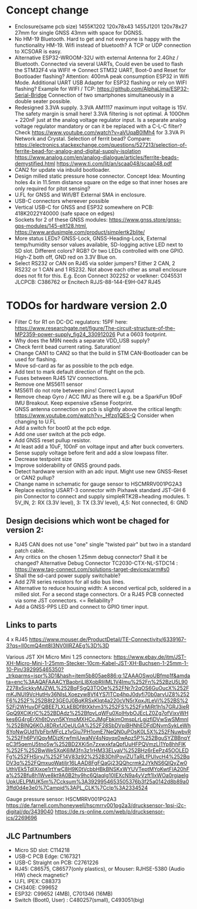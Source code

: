 # Concept change
- Enclosure(same pcb size) 1455K1202 120x78x43  1455J1201 120x78x27    27mm for single GNSS 43mm with space for DGNSS.     
- No HM-19 Bluetooth. Hard to get and not everyone is happy with the functionality HM-19. Wifi instead of bluetooth? A TCP or UDP connection to XCSOAR is easy.
- Alternative ESP32-WROOM-32U with external Antenna for 2.4Ghz / Bluetooth. Connected via several UARTs, Could even be used to flash the 
  STM32F4 via WIFI! => Connect STM32 UART, Boot-0 and Reset for Bootloader flashing? Attention: 400mA peak consumption ESP32 in Wifi Mode. Additional UART USB Adapter for ESP32 flashing or rely on WIFI flashing?
  Example for WIFI / TCP: https://github.com/AlphaLima/ESP32-Serial-Bridge Connection of two smartphones simultaneously in a double seater possible. 
- Redesigned 3.3VA supply. 3.3VA AM1117 maximum input voltage is 15V. The safety margin is small here! 3.3VA filtering is not optimal. A 100Ohm + 220nF just at the analog voltage regulator input. 
  Is a separate analog voltage regulator mandatory or can it be replaced with a C-L-C filter?  Check https://www.youtube.com/watch?v=aVUqaB0IMh4 for 3.3VA Pi Network and Crystal. Selection of ferrit bead?  Compare: https://electronics.stackexchange.com/questions/527213/selection-of-ferrite-bead-for-analog-and-digital-supply-isolation https://www.analog.com/en/analog-dialogue/articles/ferrite-beads-demystified.html https://www.ti.com/lit/an/scaa048/scaa048.pdf
- CAN2 for update via inbuild bootloader.
- Design milled static pressure hose connector. Concept Idea: Mounting holes 4x in 11.5mm distance square on the edge so that inner hoses are only required for pitot sensing?
- U.FL for  GNSS and Wifi/BT   External SMA in enclosure.
- USB-C connectors whereever possible
- Vertical USB-C for GNSS and ESP32 somewhere on PCB: 418K2022Y40000 (safe space on edges)
- Sockets for 2 of these GNSS modules: https://www.gnss.store/gnss-gps-modules/145-elt128.html,  https://www.ardusimple.com/product/simplertk2blite/
-  More status LEDs?   GNSS-Lock, GNSS-Heading-Lock,  External temp/humidity sensor values available,  SD-logging active LED next to SD slot. Different colors?  RGB?  Or two LEDs controlled with one GPIO. High-Z both off, GND red on 3.3V Blue on.
- Select RS232 or CAN on RJ45 via solder jumpers? Either 2 CAN, 2 RS232 or 1 CAN and 1 RS232.  Not above each other as small enclosure does not fit for this. E.g. Econ Connect 3022S2   or voelkner: C045531  JLCPCB: C386762 or 
Encitech RJJS-88-144-E9H-047 RJ45 


# TODOs for hardware version 2.0
- Filter C  for R1 on DC-DC regulators: 15PF here: https://www.researchgate.net/figure/The-circuit-structure-of-the-MP2359-power-supply_fig24_330912026  Put a 0603 footprint. 
- Why does the M9N needs a separate VDD_USB supply?
- Check ferrit bead current rating. Saturation!    
- Change CAN1 to CAN2 so that the build in STM CAN-Bootloader can be used for flashing.    
- Move sd-card as far as possible to the pcb edge.
- Add text to mark default direction of flight on the pcb. 
- Fuses between RJ45 12V connections. 
- Remove one MS5611 sensor
- MS5611 do not rote between pins! Correct Layout
- Remove cheap Gyro / ACC IMU as there will e.g. be a SparkFun 9DoF IMU Breakout. Keep expensive xSense Footprint.   
- GNSS antenna connection on pcb is slightly above the critical length: https://www.youtube.com/watch?v=_Hfzq1QES-Q  Consider when changing to U.FL
- Add a switch for boot0 at the pcb edge. 
- Add one user switch at the pcb edge. 
- Add GNSS reset pullup resistor.  
- At least add a 10uF, 100nF on voltage input and after buck converters.  
- Sense supply voltage before ferit and add a slow lowpass filter.   
- Decrease testpoint size 
- Improve solderability of GNSS ground pads. 
- Detect hardware version with an adc input. Might use new GNSS-Reset or CAN2 pullup?
- Change name in schematic for gauge sensor to HSCMRRV001PG2A3 
 - Replace existing USART-3 connector with Pixhawk standard JST-GH 6 pin Connector to connect and supply simpleRTK2B+heading modules.  1: 5V_IN, 2: RX (3.3V level), 3: TX (3.3V level), 4,5: Not connected, 6: GND

## Design decisions which wont be chaged for version 2:
- RJ45 CAN does not use "one" single "twisted pair" but two in a standard patch cable.
- Any critics on the chosen 1.25mm debug connector? Shall it be changed? Alternative Debug Connector TC2030-CTX-NL-STDC14 : https://www.tag-connect.com/solutions-target-devices/arm#s0
- Shall the sd-card power supply switchable? 
- Add 27R series resistors for all sdio bus lines. 
- Alternative to reduce housing width: A second vertical pcb, soldered in a milled slot. For a second stage connectors. Or a RJ45 PCB connected via some JST connectors. <= Reliability? 
- Add a GNSS-PPS LED and connect to GPIO timer input. 

## Links to parts
4 x RJ45 https://www.mouser.de/ProductDetail/TE-Connectivity/6339167-3?qs=Il0cmQ4mt8I3NV0IIRZAEg%3D%3D  

Various JST XH Micro Mini 1.25 connectors: https://www.ebay.de/itm/JST-XH-Micro-Mini-1-25mm-Stecker-10cm-Kabel-JST-XH-Buchsen-1-25mm-1-10-Pin/392995465350?_trkparms=ispr%3D1&hash=item5b805ae886:g:1ZAAAOSwoUBfmp1f&amdata=enc%3AAQAFAAACYBaobrjLl8XobRIiIML1V4Imu%252Fn%252BzU5L90Z278x5ickkyMJZWL%252BqFSgQ3TOOe%252FNr7r2qOS6GuOucX%252FmKJNUI9VcHutHy36NIsLXoezyw8Vf4YS7lTCp4hpJ0dyfj70b0arvUZ8%252F6%252F%252B8t23GE0J0BqKRSxKIqt4a220cVN5rXpxJtLeVi%252BS%252Fj2WHuyDFQBEE7LXLkEBDf8tXkhm3%252FS%252FjrMiRt1h1s7GRJ3ieRGpQ9XCiKrlC%252BDAdz%252BfpvLqWFu0XoIHybOJEcLZ0Zg7ofVixvWHkes6G4rgErXh6tOvvn5KYmpMXHCcJMgFbkimOmspLrLgjzfiDVwSwSMmnl%252BlNQ6KOJ8DRxfJOeULGA%252F28SbDVpiBHNhEDFdDNvmSykLeWh8YoNwGUd1VbFbrMFcLz1vGiu7PH1omE7NeQN0uPOsK0L5X%252FNuwbvR%252Fh6PVlQqyMDjzKrwfmiUwaNV4sNqyqx0wApz5P%252BguSYZBBnqYpC3f5qemU5tno5w%252BD2XKi5n7zxwxkfaQpfUuHFPQVmzLI1Yp8hhFlK%252F%252BwWeSXqK6lM3fn3z1rHM33ELyaV%252BHz6rEePz45OOLEDFg%252FHSjryJ%252F14V83z92%252B3DhIPoviZUTaRLfPUIvcH4%252BqDV3q%252FQmxuoWatiIjr16LAAD8FgFQaGj23QQhcrmk2JYkNS6QIQyZw0UthVEk5TdIXixoe1rtYwC8H9K0tVcbbHBkBNSKxWYUVTeptMYoKwtFIA20hFa%252Bfu8h1Wve8kt9A0B2hy9hc6QIaqIg10IEXcN9a4yVzft1lxWOa0rgiaeIgUpkUELPMUK5m%7Ccksum%3A3929954653505376b3f25a0142d8b89a03ffd0d4e3e0%7Campid%3APL_CLK%7Cclp%3A2334524


Gauge pressure sensor: HSCMRRV001PG2A3
https://de.farnell.com/honeywell/hscmrrv001pg2a3/drucksensor-1psi-i2c-digital/dp/3439040
https://de.rs-online.com/web/p/drucksensor-ics/2269696


## JLC Partnumbers
- Micro SD slot: C114218
- USB-C PCB Edge: C167321
- USB-C Straight on PCB: C2761226
- RJ45: C86575, C86577(only plastics),  or Mouser: RJHSE-5380 (Audio HW)  check magnetic? 
- U.FL IPEX: C88373
- CH340E: C99652
- ESP32: C99652 (4MB),  C701346 (16MB)
- Switch (Boot0, User) :   C480257(small), C493051(big)


